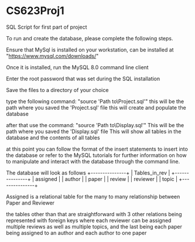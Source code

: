 # CS623Proj1
SQL Script for first part of project

To run and create the database, please complete the following steps.

Ensure that MySql is installed on your workstation, can be installed at "https://www.mysql.com/downloads/"

Once it is installed, run the MySQL 8.0 command line client

Enter the root password that was set during the SQL installation

Save the files to a directory of your choice

type the following command: "source 'Path to\Project.sql'" this will be the path where you saved the 'Project.sql' file
this will create and populate the database

after that use the command: "source 'Path to\Display.sql'" This will be the path where you saved the 'Display.sql' file
This will show all tables in the database and the contents of all tables

at this point you can follow the format of the insert statements to insert into the database or refer to the MySQL tutorials for further information on how to manipulate and interact with the database through the command line.

The database will look as follows 
+---------------+
| Tables_in_rev |
+---------------+
| assigned      |
| author        |
| paper         |
| review        |
| reviewer      |
| topic         |
+---------------+

Assigned is a relational table for the many to many relationship between Paper and Reviewer 

the tables other than that are straightforward with 3 other relations being represented with foreign keys where each reviewer can be assigned multiple reviews as well as multiple topics, and the last being each paper being assigned to an author and each author to one paper
